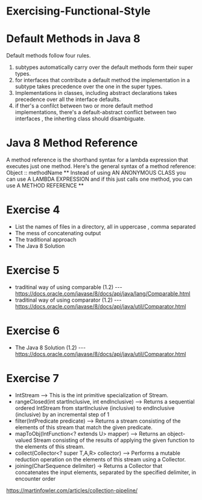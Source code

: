 # Exercising-Functional-Style

# Default Methods in Java 8
   Default methods follow four rules.
   1. subtypes automatically carry over the default methods form their super types.
   2. for interfaces that contribute a default method the implementation in a subtype 
   takes precedence over the one in the super types.
   3. Implementations in classes, including abstract declarations takes precedence over 
   all the interface defaults.
   4. if ther's a confilct between two or more default method implementations, there's a 
   default-abstract conflict between two interfaces , the inherting class should disambiguate.
   
# Java 8 Method Reference
   A method reference is the shorthand syntax for a lambda expression that executes just one method. 
   Here's the general syntax of a method reference: Object :: methodName
   ** Instead of using
   AN ANONYMOUS CLASS
   you can use
   A LAMBDA EXPRESSION
   and if this just calls one method, you can use
    A METHOD REFERENCE **

# Exercise 4   
  *   List the names of files in a directory, all in uppercase , comma separated
  *   The mess of concatenating output
  *   The traditional approach 
  *   The Java 8 Solution 
# Exercise 5
  *   traditinal way of using comparable (1.2) --- https://docs.oracle.com/javase/8/docs/api/java/lang/Comparable.html
  *   traditinal way of using comparator (1.2) --- https://docs.oracle.com/javase/8/docs/api/java/util/Comparator.html
# Exercise 6
  *   The Java 8 Solution (1.2) --- https://docs.oracle.com/javase/8/docs/api/java/util/Comparator.html
# Exercise 7
  *   IntStream -->  This is the int primitive specialization of Stream.
  *   rangeClosed​(int startInclusive, int endInclusive) --> Returns a sequential ordered IntStream from startInclusive (inclusive) to endInclusive (inclusive) by an incremental step of 1
  *   filter​(IntPredicate predicate)  -->  Returns a stream consisting of the elements of this stream that match the given predicate.
  *   mapToObj​(IntFunction<? extends U> mapper) -->  Returns an object-valued Stream consisting of the results of applying the given function to the elements of this stream.
  *   collect​(Collector<? super T,​A,​R> collector) --> Performs a mutable reduction operation on the elements of this stream using a Collector.
  *   joining​(CharSequence delimiter)   ->   Returns a Collector that concatenates the input elements, separated by the specified delimiter, in encounter order
  
https://martinfowler.com/articles/collection-pipeline/

